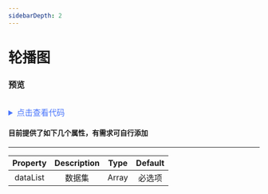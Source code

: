 ```yaml
---
sidebarDepth: 2
---
```


# 轮播图

### 预览

<ClientOnly>
<swiper-demo/>
</ClientOnly>

<details style="margin-top: 32px;">
 <summary style=" outline: none;color: #4975fc;font-size: 16px">点击查看代码</summary>

```html
<frd-swiper :dataList="picArr"></frd-swiper>

<script>
  picArr: [
    {
      image: "https://img1.sycdn.imooc.com/5ee2efe000013f2f18720764.jpg",
      link: "",
    },
    {
      image: "https://img1.sycdn.imooc.com/5ee24f3000017d0218720764.jpg",
      link: "",
    },
    {
      image: "https://img1.sycdn.imooc.com/5ed9db4c0001b36418720764.jpg",
      link: "",
    },
    {
      image: "https://img1.sycdn.imooc.com/5ee1d3dd00012d7b18720764.jpg",
      link: "",
    },
    {
      image: "https://img1.sycdn.imooc.com/5ee0af4b0001fbda18720764.jpg",
      link: "",
    },
  ];
</script>
```

</details>

#### 目前提供了如下几个属性，有需求可自行添加

---

| Property | Description | Type | Default |
| :----------: | :----------: | :------: | :-----: |
| dataList | 数据集 | Array | 必选项 |
